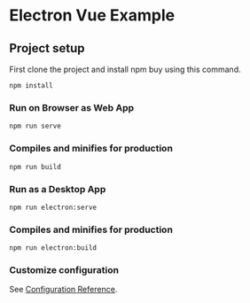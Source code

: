 # Electron Vue Example

## Project setup
First clone the project and install npm buy using this command.
```
npm install
```

### Run on Browser as Web App
```
npm run serve
```

### Compiles and minifies for production
```
npm run build
```

### Run as a Desktop App
```
npm run electron:serve
```

### Compiles and minifies for production
```
npm run electron:build
```

### Customize configuration
See [Configuration Reference](https://cli.vuejs.org/config/).
